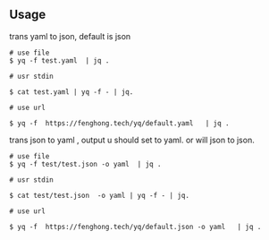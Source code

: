 ## Usage

trans yaml to json, default is json

```
# use file
$ yq -f test.yaml  | jq .

# usr stdin

$ cat test.yaml | yq -f - | jq.

# use url

$ yq -f  https://fenghong.tech/yq/default.yaml   | jq .
```

trans json to yaml , output u should set to yaml. or will json to json.

```
# use file
$ yq -f test/test.json -o yaml  | jq .

# usr stdin

$ cat test/test.json  -o yaml | yq -f - | jq.

# use url

$ yq -f  https://fenghong.tech/yq/default.json -o yaml   | jq .
```